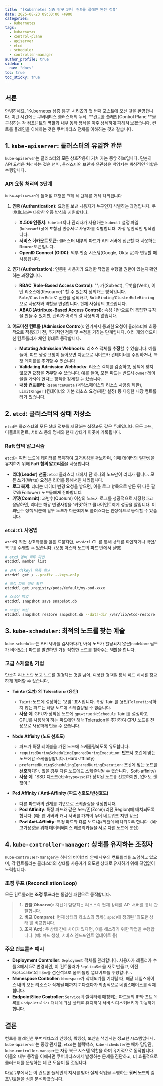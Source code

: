 ```yaml
---
title: "[Kubernetes 심층 탐구 1부] 컨트롤 플레인 완전 정복"
date: 2025-08-23 09:00:00 +0900
categories:
  - Kubernetes
tags:
  - kubernetes
  - control-plane
  - apiserver
  - etcd
  - scheduler
  - controller-manager
author_profile: true
sidebar:
  nav: "docs"
toc: true
toc_sticky: true
---
```


## 서론

안녕하세요. 'Kubernetes 심층 탐구' 시리즈의 첫 번째 포스트에 오신 것을 환영합니다. 이번 시간에는 쿠버네티스 클러스터의 두뇌, **컨트롤 플레인(Control Plane)**을 구성하는 각 컴포넌트의 역할과 내부 동작 방식을 아주 상세하게 파헤쳐 보겠습니다. 컨트롤 플레인을 이해하는 것은 쿠버네티스 전체를 이해하는 것과 같습니다.

## 1. `kube-apiserver`: 클러스터의 유일한 관문

`kube-apiserver`는 클러스터의 모든 상호작용이 거쳐 가는 중앙 허브입니다. 단순히 API 요청을 처리하는 것을 넘어, 클러스터의 보안과 일관성을 책임지는 핵심적인 역할을 수행합니다.

### API 요청 처리의 3단계

`kube-apiserver`에 들어온 요청은 크게 세 단계를 거쳐 처리됩니다.

1.  **인증 (Authentication)**: 요청을 보낸 사용자가 누구인지 식별하는 과정입니다. 쿠버네티스는 다양한 인증 방식을 지원합니다.
    -   **X.509 인증서**: `kubelet`이나 관리자가 사용하는 `kubectl` 설정 파일(`kubeconfig`)에 포함된 인증서로 사용자를 식별합니다. 가장 일반적인 방식입니다.
    -   **서비스 어카운트 토큰**: 클러스터 내부의 파드가 API 서버에 접근할 때 사용하는 Bearer 토큰입니다.
    -   **OpenID Connect (OIDC)**: 외부 인증 시스템(Google, Okta 등)과 연동할 때 사용됩니다.

2.  **인가 (Authorization)**: 인증된 사용자가 요청한 작업을 수행할 권한이 있는지 확인하는 과정입니다.
    -   **RBAC (Role-Based Access Control)**: "누가(Subject), 무엇을(Verb), 어떤 리소스에(Resource)" 할 수 있는지 정의하는 방식입니다. `Role`/`ClusterRole`로 권한을 정의하고, `RoleBinding`/`ClusterRoleBinding`으로 사용자와 역할을 연결합니다. 현재 사실상의 표준입니다.
    -   **ABAC (Attribute-Based Access Control)**: 속성 기반으로 더 복잡한 규칙을 만들 수 있지만, 관리가 어려워 잘 사용되지 않습니다.

3.  **어드미션 컨트롤 (Admission Control)**: 인가까지 통과한 요청이 클러스터에 최종적으로 적용되기 전, 추가적인 검증 및 수정을 가하는 단계입니다. 여러 개의 어드미션 컨트롤러가 체인 형태로 동작합니다.
    -   **Mutating Admission Webhooks**: 리소스 객체를 **수정**할 수 있습니다. 예를 들어, 파드 생성 요청이 들어오면 자동으로 사이드카 컨테이너를 주입하거나, 특정 레이블을 추가할 수 있습니다.
    -   **Validating Admission Webhooks**: 리소스 객체를 검증하고, 정책에 맞지 않으면 요청을 **거부**할 수 있습니다. 예를 들어, 모든 파드는 반드시 `owner` 레이블을 가져야 한다는 정책을 강제할 수 있습니다.
    -   **내장 컨트롤러**: `ResourceQuota` (네임스페이스의 리소스 사용량 제한), `LimitRanger` (컨테이너의 기본 리소스 요청/제한 설정) 등 다양한 내장 컨트롤러가 있습니다.

## 2. `etcd`: 클러스터의 상태 저장소

`etcd`는 클러스터의 모든 상태 정보를 저장하는 심장과도 같은 존재입니다. 모든 파드, 디플로이먼트, 서비스 등의 명세와 현재 상태가 이곳에 기록됩니다.

### Raft 합의 알고리즘

`etcd`는 여러 노드에 데이터를 복제하여 고가용성을 확보하며, 이때 데이터의 일관성을 유지하기 위해 **Raft 합의 알고리즘**을 사용합니다.

-   **리더(Leader) 선출**: `etcd` 클러스터 내에서 단 하나의 노드만이 리더가 됩니다. 모든 쓰기(Write) 요청은 리더를 통해서만 처리됩니다.
-   **로그 복제**: 리더는 데이터 변경 요청을 받으면, 이를 로그 항목으로 만든 뒤 다른 팔로워(Follower) 노드들에게 전파합니다.
-   **커밋(Commit)**: 과반수(Quorum) 이상의 노드가 로그를 성공적으로 저장했다고 응답하면, 리더는 해당 변경사항을 '커밋'하고 클라이언트에게 성공을 알립니다. 이 과반수 정책 덕분에 일부 노드가 다운되어도 클러스터는 안정적으로 동작할 수 있습니다.

### `etcdctl` 사용법

`etcd`와 직접 상호작용할 일은 드물지만, `etcdctl` CLI를 통해 상태를 확인하거나 백업/복구를 수행할 수 있습니다. (보통 마스터 노드의 파드 안에서 실행)

```bash
# etcd 멤버 목록 확인
etcdctl member list

# 전체 키(key) 목록 확인
etcdctl get / --prefix --keys-only

# 특정 파드 정보 확인
etcdctl get /registry/pods/default/my-pod-xxxx

# 스냅샷 백업
etcdctl snapshot save snapshot.db

# 스냅샷 복원
etcdctl snapshot restore snapshot.db --data-dir /var/lib/etcd-restore
```

## 3. `kube-scheduler`: 최적의 노드를 찾는 예술

`kube-scheduler`는 API 서버를 감시하다가, 아직 노드가 할당되지 않은(`nodeName` 필드가 비어있는) 파드를 발견하면 가장 적합한 노드를 찾아주는 역할을 합니다.

### 고급 스케줄링 기법

단순히 리소스만 보고 노드를 결정하는 것을 넘어, 다양한 정책을 통해 파드 배치를 정교하게 제어할 수 있습니다.

-   **Taints (오염) 와 Tolerations (용인)**
    -   `Taint`: 노드에 설정하는 '오염' 표시입니다. 특정 Taint를 용인(`Toleration`)하지 않는 파드는 해당 노드에 스케줄링될 수 없습니다.
    -   **사용 예**: GPU가 장착된 노드에 `gpu=true:NoSchedule` Taint를 설정하고, GPU를 사용해야 하는 파드에만 해당 Toleration을 추가하여 GPU 노드를 전용으로 사용하게 만들 수 있습니다.

-   **Node Affinity (노드 선호도)**
    -   파드가 특정 레이블을 가진 노드에 스케줄링되도록 유도합니다.
    -   `requiredDuringSchedulingIgnoredDuringExecution`: **반드시** 조건에 맞는 노드에만 스케줄링합니다. (Hard-affinity)
    -   `preferredDuringSchedulingIgnoredDuringExecution`: 조건에 맞는 노드를 **선호**하지만, 없을 경우 다른 노드에도 스케줄링될 수 있습니다. (Soft-affinity)
    -   **사용 예**: "SSD 디스크(`disktype=ssd`)가 장착된 노드를 선호하지만, 없어도 괜찮아."

-   **Pod Affinity / Anti-Affinity (파드 선호도/반선호도)**
    -   다른 파드와의 관계를 기반으로 스케줄링을 결정합니다.
    -   **Pod Affinity**: 특정 파드와 같은 노드/존(Zone)/리전(Region)에 배치되도록 합니다. (예: 웹 서버와 캐시 서버를 가까이 두어 네트워크 지연 감소)
    -   **Pod Anti-Affinity**: 특정 파드와 다른 노드/존/리전에 배치되도록 합니다. (예: 고가용성을 위해 데이터베이스 레플리카들을 서로 다른 노드에 분산)

## 4. `kube-controller-manager`: 상태를 유지하는 조정자

`kube-controller-manager`는 하나의 바이너리 안에 다수의 컨트롤러를 포함하고 있으며, 각 컨트롤러는 클러스터의 상태를 사용자가 의도한 상태로 유지하기 위해 끊임없이 노력합니다.

### 조정 루프 (Reconciliation Loop)

모든 컨트롤러는 **조정 루프**라는 동일한 패턴으로 동작합니다.

> 1.  **관찰(Observe)**: 자신이 담당하는 리소스의 현재 상태를 API 서버를 통해 관찰합니다.
> 2.  **비교(Compare)**: 현재 상태와 리소스의 명세(`.spec`)에 정의된 '의도한 상태'를 비교합니다.
> 3.  **조치(Act)**: 두 상태 간에 차이가 있다면, 이를 해소하기 위한 작업을 수행합니다. (예: 파드 생성, 서비스 엔드포인트 업데이트 등)

### 주요 컨트롤러 예시

-   **Deployment Controller**: `Deployment` 객체를 관리합니다. 사용자가 레플리카 수를 3에서 5로 변경하면, 이 컨트롤러가 `ReplicaSet`을 새로 만들고, 이전 `ReplicaSet`의 파드를 점진적으로 줄여 롤링 업데이트를 수행합니다.
-   **Namespace Controller**: `Namespace`가 삭제되기를 기다릴 때, 해당 네임스페이스 내의 모든 리소스가 삭제될 때까지 기다렸다가 최종적으로 네임스페이스를 삭제합니다.
-   **EndpointSlice Controller**: `Service`의 셀렉터에 매칭되는 파드들의 IP와 포트 목록을 `EndpointSlice` 객체에 최신 상태로 유지하여 서비스 디스커버리가 가능하게 합니다.

## 결론

컨트롤 플레인은 쿠버네티스의 안정성, 확장성, 보안을 책임지는 정교한 시스템입니다. `kube-apiserver`는 중앙 관제탑, `etcd`는 블랙박스, `kube-scheduler`는 배차 담당관, `kube-controller-manager`는 자동 복구 시스템 역할을 하며 유기적으로 동작합니다. 이들의 내부 동작을 이해하면 쿠버네티스에서 발생하는 문제를 진단하고, 더 효율적으로 클러스터를 운영하는 데 큰 도움이 될 것입니다.

다음 2부에서는 이 컨트롤 플레인의 지시를 받아 실제 작업을 수행하는 **워커 노드**의 컴포넌트들을 심층 분석하겠습니다.
